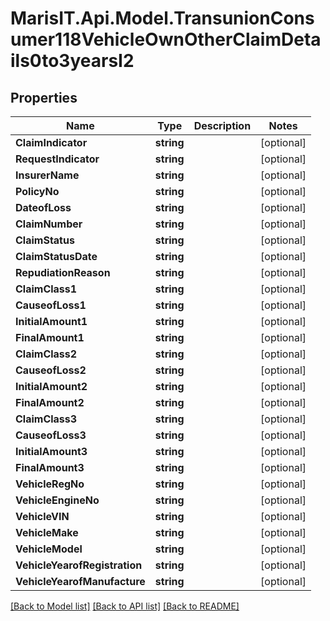 
# MarisIT.Api.Model.TransunionConsumer118VehicleOwnOtherClaimDetails0to3yearsI2

## Properties

Name | Type | Description | Notes
------------ | ------------- | ------------- | -------------
**ClaimIndicator** | **string** |  | [optional] 
**RequestIndicator** | **string** |  | [optional] 
**InsurerName** | **string** |  | [optional] 
**PolicyNo** | **string** |  | [optional] 
**DateofLoss** | **string** |  | [optional] 
**ClaimNumber** | **string** |  | [optional] 
**ClaimStatus** | **string** |  | [optional] 
**ClaimStatusDate** | **string** |  | [optional] 
**RepudiationReason** | **string** |  | [optional] 
**ClaimClass1** | **string** |  | [optional] 
**CauseofLoss1** | **string** |  | [optional] 
**InitialAmount1** | **string** |  | [optional] 
**FinalAmount1** | **string** |  | [optional] 
**ClaimClass2** | **string** |  | [optional] 
**CauseofLoss2** | **string** |  | [optional] 
**InitialAmount2** | **string** |  | [optional] 
**FinalAmount2** | **string** |  | [optional] 
**ClaimClass3** | **string** |  | [optional] 
**CauseofLoss3** | **string** |  | [optional] 
**InitialAmount3** | **string** |  | [optional] 
**FinalAmount3** | **string** |  | [optional] 
**VehicleRegNo** | **string** |  | [optional] 
**VehicleEngineNo** | **string** |  | [optional] 
**VehicleVIN** | **string** |  | [optional] 
**VehicleMake** | **string** |  | [optional] 
**VehicleModel** | **string** |  | [optional] 
**VehicleYearofRegistration** | **string** |  | [optional] 
**VehicleYearofManufacture** | **string** |  | [optional] 

[[Back to Model list]](../README.md#documentation-for-models)
[[Back to API list]](../README.md#documentation-for-api-endpoints)
[[Back to README]](../README.md)

